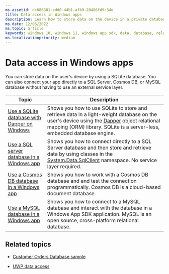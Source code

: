 ```yaml
---
ms.assetid: dc686801-edd0-44b1-afb9-20486fd9c34e
title: Data access in Windows apps
description: Learn how to store data on the device in a private database and use object relational mapping in Windows apps.
ms.date: 12/06/2022
ms.topic: article
keywords: windows 10, windows 11, windows app sdk, data, database, relational, tables, sqlite, cosmosdb, mysql
ms.localizationpriority: medium
---
```


# Data access in Windows apps

You can store data on the user's device by using a SQLite database. You can also connect your app directly to a SQL Server, Cosmos DB, or MySQL database without having to use an external service layer.

| Topic | Description|
|-------|------------|
| [Use a SQLite database with Dapper on Windows](sqlite-data-access.md) | Shows you how to use SQLite to store and retrieve data in a light-weight database on the user's device using the [Dapper](https://github.com/DapperLib/Dapper) object relational mapping (ORM) library. SQLite is a server-less, embedded database engine. |
| [Use a SQL server database in a Windows app](sql-server-database.md) | Shows you how to connect directly to a SQL Server database and then store and retrieve data by using classes in the [System.Data.SqlClient](/dotnet/api/system.data.sqlclient) namespace. No service layer required. |
| [Use a Cosmos DB database in a Windows app](cosmos-db-data-access.md) | Shows you how to work with a Cosmos DB database and and test the connection programmatically. Cosmos DB is a cloud-based document database. |
| [Use a MySQL database in a Windows app](mysql-database.md) | Shows you how to connect to a MySQL database and interact with the database in a Windows App SDK application. MySQL is an open source, cross-platform relational database. |

## Related topics

- [Customer Orders Database sample](https://github.com/Microsoft/Windows-appsample-customers-orders-database)

- [UWP data access](/windows/uwp/data-access/)
